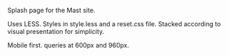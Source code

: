 Splash page for the Mast site.

Uses LESS. Styles in style.less and a reset.css file. Stacked according to visual presentation for simplicity.

Mobile first. queries at 600px and 960px.